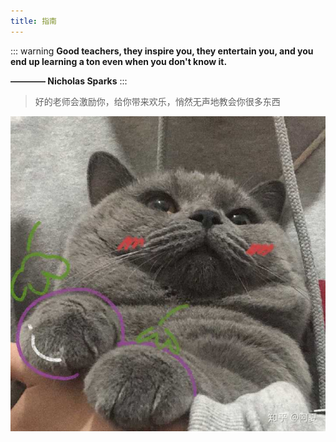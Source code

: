 ```yaml
---
title: 指南
---
```


::: warning
**Good teachers, they inspire you, they entertain you, and you end up learning a ton even when you don't know it.**

**———— Nicholas Sparks**
:::

> 好的老师会激励你，给你带来欢乐，悄然无声地教会你很多东西

![home](/img/home.jpg)

